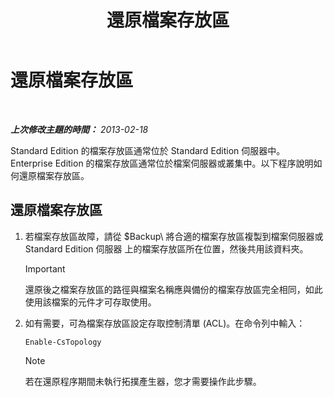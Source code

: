 ﻿---
title: 還原檔案存放區
TOCTitle: 還原檔案存放區
ms:assetid: 89916fc6-31d3-4c7f-9eaf-c02584761ef4
ms:mtpsurl: https://technet.microsoft.com/zh-tw/library/Hh202180(v=OCS.15)
ms:contentKeyID: 52056166
ms.date: 08/10/2015
mtps_version: v=OCS.15
ms.translationtype: HT
---

# 還原檔案存放區

 

_**上次修改主題的時間：** 2013-02-18_

Standard Edition 的檔案存放區通常位於 Standard Edition 伺服器中。Enterprise Edition 的檔案存放區通常位於檔案伺服器或叢集中。以下程序說明如何還原檔案存放區。

## 還原檔案存放區

1.  若檔案存放區故障，請從 $Backup\\ 將合適的檔案存放區複製到檔案伺服器或 Standard Edition 伺服器 上的檔案存放區所在位置，然後共用該資料夾。
    
    > [!IMPORTANT]  
    > 還原後之檔案存放區的路徑與檔案名稱應與備份的檔案存放區完全相同，如此使用該檔案的元件才可存取使用。
    


2.  如有需要，可為檔案存放區設定存取控制清單 (ACL)。在命令列中輸入：
    
        Enable-CsTopology
    
    > [!NOTE]  
    > 若在還原程序期間未執行拓撲產生器，您才需要操作此步驟。
    

